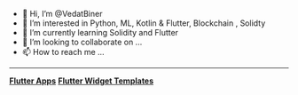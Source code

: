 - 👋 Hi, I’m @VedatBiner
- 👀 I’m interested in Python, ML, Kotlin & Flutter, Blockchain , Solidty
- 🌱 I’m currently learning Solidity and Flutter
- 💞️ I’m looking to collaborate on ...
- 📫 How to reach me ...
<HR>
<B><A href="https://github.com/VedatBiner/flutter-codes/">Flutter Apps</A></B>
<B><A href="https://github.com/VedatBiner/flutter-codes/widgets_templates/">Flutter Widget Templates</A></B>

<!---
VedatBiner/VedatBiner is a ✨ special ✨ repository because its `README.md` (this file) appears on your GitHub profile.
You can click the Preview link to take a look at your changes.
--->
